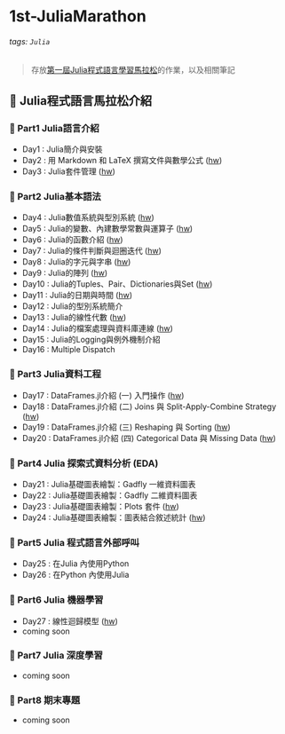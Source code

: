 # 1st-JuliaMarathon

###### tags: `Julia`

> 存放[第一屆Julia程式語言學習馬拉松](https://julia.cupoy.com/)的作業，以及相關筆記

## :memo: Julia程式語言馬拉松介紹

### :dart: Part1 Julia語言介紹
- Day1 : Julia簡介與安裝
- Day2 : 用 Markdown 和 LaTeX 撰寫文件與數學公式 ([hw](https://github.com/fourfire11/1st-JuliaMarathon/blob/master/homework/Day_002_hw.ipynb))
- Day3 : Julia套件管理 ([hw](https://github.com/fourfire11/1st-JuliaMarathon/blob/master/homework/Day_003_hw.ipynb))

### :dart: Part2 Julia基本語法
- Day4 : Julia數值系統與型別系統 ([hw](https://github.com/fourfire11/1st-JuliaMarathon/blob/master/homework/Day_004_hw.ipynb))
- Day5 : Julia的變數、內建數學常數與運算子 ([hw](https://github.com/fourfire11/1st-JuliaMarathon/blob/master/homework/Day_005_hw.ipynb))
- Day6 : Julia的函數介紹 ([hw](https://github.com/fourfire11/1st-JuliaMarathon/blob/master/homework/Day_006_hw.ipynb))
- Day7 : Julia的條件判斷與迴圈迭代 ([hw](https://github.com/fourfire11/1st-JuliaMarathon/blob/master/homework/Day_007_hw.ipynb))
- Day8 : Julia的字元與字串 ([hw](https://github.com/fourfire11/1st-JuliaMarathon/blob/master/homework/Day_008_hw.ipynb))
- Day9 : Julia的陣列 ([hw](https://github.com/fourfire11/1st-JuliaMarathon/blob/master/homework/Day_009_hw.ipynb))
- Day10 : Julia的Tuples、Pair、Dictionaries與Set ([hw](https://github.com/fourfire11/1st-JuliaMarathon/blob/master/homework/Day_010_hw.ipynb))
- Day11 : Julia的日期與時間 ([hw](https://github.com/fourfire11/1st-JuliaMarathon/blob/master/homework/Day_011_hw.ipynb))
- Day12 : Julia的型別系統簡介
- Day13 : Julia的線性代數 ([hw](https://github.com/fourfire11/1st-JuliaMarathon/blob/master/homework/Day_013_hw.ipynb))
- Day14 : Julia的檔案處理與資料庫連線 ([hw](https://github.com/fourfire11/1st-JuliaMarathon/blob/master/homework/Day_014_hw.ipynb))
- Day15 : Julia的Logging與例外機制介紹
- Day16 : Multiple Dispatch
### :dart: Part3 Julia資料工程
- Day17 : DataFrames.jl介紹 (一) 入門操作 ([hw](https://github.com/fourfire11/1st-JuliaMarathon/blob/master/homework/Day_017_hw.ipynb))
- Day18 : DataFrames.jl介紹 (二) Joins 與 Split-Apply-Combine Strategy ([hw](https://github.com/fourfire11/1st-JuliaMarathon/blob/master/homework/Day_018_hw.ipynb))
- Day19 : DataFrames.jl介紹 (三) Reshaping 與 Sorting ([hw](https://github.com/fourfire11/1st-JuliaMarathon/blob/master/homework/Day_019_hw.ipynb))
- Day20 : DataFrames.jl介紹 (四) Categorical Data 與 Missing Data ([hw](https://github.com/fourfire11/1st-JuliaMarathon/blob/master/homework/Day_020_hw.ipynb))
### :dart: Part4 Julia 探索式資料分析 (EDA)
- Day21 : Julia基礎圖表繪製：Gadfly 一維資料圖表
- Day22 : Julia基礎圖表繪製：Gadfly 二維資料圖表
- Day23 : Julia基礎圖表繪製：Plots 套件 ([hw](https://github.com/fourfire11/1st-JuliaMarathon/blob/master/homework/Day_023_hw.ipynb))
- Day24 : Julia基礎圖表繪製：圖表結合敘述統計 ([hw](https://github.com/fourfire11/1st-JuliaMarathon/blob/master/homework/Day_024_hw.ipynb))
### :dart: Part5 Julia 程式語言外部呼叫
- Day25 : 在Julia 內使用Python
- Day26 : 在Python 內使用Julia
### :dart: Part6 Julia 機器學習
- Day27 : 線性迴歸模型 ([hw](https://github.com/fourfire11/1st-JuliaMarathon/blob/master/homework/Day_027_hw.ipynb))
- coming soon
### :dart: Part7 Julia 深度學習
- coming soon
### :dart: Part8 期末專題
- coming soon

